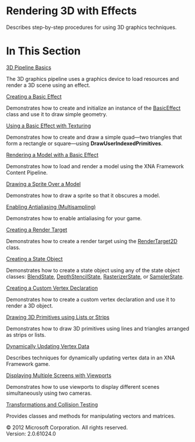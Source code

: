 ﻿

# Rendering 3D with Effects

Describes step-by-step procedures for using 3D graphics techniques.

# In This Section

[3D Pipeline Basics](3DGraphics_Overview.md)

The 3D graphics pipeline uses a graphics device to load resources and render a 3D scene using an effect.

[Creating a Basic Effect](Use_BasicEffect.md)

Demonstrates how to create and initialize an instance of the [BasicEffect](T_Microsoft_Xna_Framework_Graphics_BasicEffect.md) class and use it to draw simple geometry.

[Using a Basic Effect with Texturing](Draw_Textured_Quad.md)

Demonstrates how to create and draw a simple quad—two triangles that form a rectangle or square—using **DrawUserIndexedPrimitives**.

[Rendering a Model with a Basic Effect](UsingXNA_HowTo_RenderModel.md)

Demonstrates how to load and render a model using the XNA Framework Content Pipeline.

[Drawing a Sprite Over a Model](2DGraphicsHowTo_DrawSpriteOverModel.md)

Demonstrates how to draw a sprite so that it obscures a model.

[Enabling Antialiasing (Multisampling)](Enable_Anti_Aliasing.md)

Demonstrates how to enable antialiasing for your game.

[Creating a Render Target](RenderTarget1.md)

Demonstrates how to create a render target using the [RenderTarget2D](T_Microsoft_Xna_Framework_Graphics_RenderTarget2D.md) class.

[Creating a State Object](StateObject1.md)

Demonstrates how to create a state object using any of the state object classes: [BlendState](T_Microsoft_Xna_Framework_Graphics_BlendState.md), [DepthStencilState](T_Microsoft_Xna_Framework_Graphics_DepthStencilState.md), [RasterizerState](T_Microsoft_Xna_Framework_Graphics_RasterizerState.md), or [SamplerState](T_Microsoft_Xna_Framework_Graphics_SamplerState.md).

[Creating a Custom Vertex Declaration](Using_A_Custom_Vertex.md)

Demonstrates how to create a custom vertex declaration and use it to render a 3D object.

[Drawing 3D Primitives using Lists or Strips](Draw_3D_Primitives.md)

Demonstrates how to draw 3D primitives using lines and triangles arranged as strips or lists.

[Dynamically Updating Vertex Data](3DGraphics_DynamicVertices.md)

Describes techniques for dynamically updating vertex data in an XNA Framework game.

[Displaying Multiple Screens with Viewports](Use_Viewport_For_Splitscreen_Gaming.md)

Demonstrates how to use viewports to display different scenes simultaneously using two cameras.

[Transformations and Collision Testing](Math.md)

Provides classes and methods for manipulating vectors and matrices.

© 2012 Microsoft Corporation. All rights reserved.  
Version: 2.0.61024.0